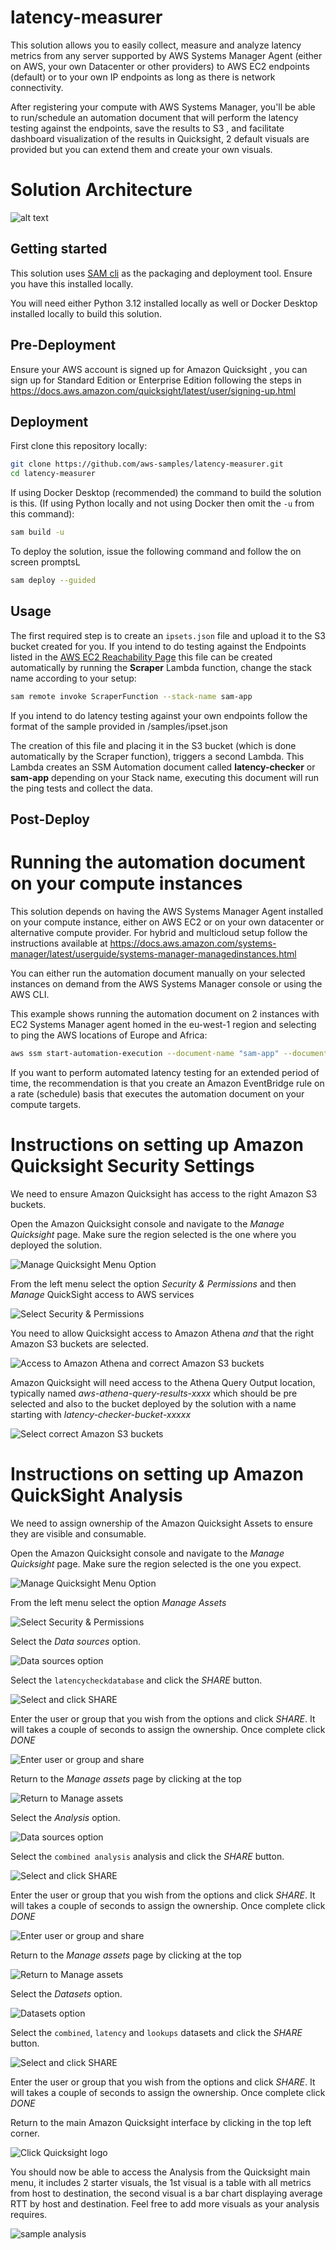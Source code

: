 # latency-measurer

This solution allows you to easily collect, measure and analyze latency metrics from any server supported by AWS Systems Manager Agent (either on AWS, your own Datacenter or other providers) to AWS EC2 endpoints (default) or to your own IP endpoints as long as there is network connectivity.

After registering your compute with AWS Systems Manager, you'll be able to run/schedule an automation document that will perform the latency testing against the endpoints, save the results to S3 , and facilitate dashboard visualization of the results in Quicksight, 2 default visuals are provided but you can extend them and create your own visuals.

# Solution Architecture

![alt text](./images/latency-measurer-architecture-v2.png)

## Getting started

This solution uses [SAM cli](https://docs.aws.amazon.com/serverless-application-model/latest/developerguide/install-sam-cli.html) as the packaging and deployment tool. Ensure you have this installed locally.

You will need either Python 3.12 installed locally as well or Docker Desktop installed locally to build this solution.

## Pre-Deployment

Ensure your AWS account is signed up for Amazon Quicksight , you can sign up for Standard Edition or Enterprise Edition following the steps in https://docs.aws.amazon.com/quicksight/latest/user/signing-up.html

## Deployment

First clone this repository locally:

```bash
git clone https://github.com/aws-samples/latency-measurer.git
cd latency-measurer
```

If using Docker Desktop (recommended) the command to build the solution is this. (If using Python locally and not using Docker then omit the `-u` from this command):

```bash
sam build -u
```

To deploy the solution, issue the following command and follow the on screen promptsL

```bash
sam deploy --guided
```

## Usage

The first required step is to create an `ipsets.json` file and upload it to the S3 bucket created for you. If you intend to do testing against the Endpoints listed in the [AWS EC2 Reachability Page](https://ec2-reachability.amazonaws.com/) this file can be created automatically by running the **Scraper** Lambda function, change the stack name according to your setup:

```bash
sam remote invoke ScraperFunction --stack-name sam-app
```

If you intend to do latency testing against your own endpoints follow the format of the sample provided in /samples/ipset.json

The creation of this file and placing it in the S3 bucket (which is done automatically by the Scraper function), triggers a second Lambda. This Lambda creates an SSM Automation document called **latency-checker** or **sam-app** depending on your Stack name, executing this document will run the ping tests and collect the data.

## Post-Deploy

# Running the automation document on your compute instances

This solution depends on having the AWS Systems Manager Agent installed on your compute instance, either on AWS EC2 or on your own datacenter or alternative compute provider.
For hybrid and multicloud setup follow the instructions available at https://docs.aws.amazon.com/systems-manager/latest/userguide/systems-manager-managedinstances.html

You can either run the automation document manually on your selected instances on demand from the AWS Systems Manager console or using the AWS CLI.

This example shows running the automation document on 2 instances with EC2 Systems Manager agent homed in the eu-west-1 region and selecting to ping the AWS locations of Europe and Africa:

```bash
aws ssm start-automation-execution --document-name "sam-app" --document-version "\$DEFAULT" --parameters '{"InstanceIds":["i-07cf7250c766cdba6","i-07af0a6d41a9abb4a"],"UsEast":["Exclude"],"UsWest":["Exclude"],"Canada":["Exclude"],"SouthAmerica":["Exclude"],"Europe":["Include"],"Africa":["Include"],"MiddleEast":["Exclude"],"AsiaPacific":["Exclude"],"China":["Exclude"]}' --region eu-west-1
```

If you want to perform automated latency testing for an extended period of time, the recommendation is that you create an Amazon EventBridge rule on a rate (schedule) basis that executes the automation document on your compute targets.

# Instructions on setting up Amazon Quicksight Security Settings

We need to ensure Amazon Quicksight has access to the right Amazon S3 buckets.

Open the Amazon Quicksight console and navigate to the _Manage Quicksight_ page. Make sure the region selected is the one where you deployed the solution.

![Manage Quicksight Menu Option](./images/image01.png)

From the left menu select the option _Security & Permissions_ and then _Manage_ QuickSight access to AWS services

![Select Security & Permissions](./images/image02_security.png)

You need to allow Quicksight access to Amazon Athena _and_ that the right Amazon S3 buckets are selected.

![Access to Amazon Athena and correct Amazon S3 buckets](./images/image01_security.png)

Amazon Quicksight will need access to the Athena Query Output location, typically named _aws-athena-query-results-xxxx_ which should be pre selected and also to the bucket deployed by the solution with a name starting with _latency-checker-bucket-xxxxx_

![Select correct Amazon S3 buckets](./images/image03_security.png)

# Instructions on setting up Amazon QuickSight Analysis

We need to assign ownership of the Amazon Quicksight Assets to ensure they are visible and consumable.

Open the Amazon Quicksight console and navigate to the _Manage Quicksight_ page. Make sure the region selected is the one you expect.

![Manage Quicksight Menu Option](./images/image01.png)

From the left menu select the option _Manage Assets_

![Select Security & Permissions](./images/image04_security.png)

Select the _Data sources_ option.

![Data sources option](./images/image02.png)

Select the `latencycheckdatabase` and click the _SHARE_ button.

![Select and click SHARE](./images/image03.png)

Enter the user or group that you wish from the options and click _SHARE_. It will takes a couple of seconds to assign the ownership. Once complete click _DONE_

![Enter user or group and share](./images/image04.png)

Return to the _Manage assets_ page by clicking at the top

![Return to Manage assets](./images/image05.png)

Select the _Analysis_ option.

![Data sources option](./images/image06.png)

Select the `combined analysis` analysis and click the _SHARE_ button.

![Select and click SHARE](./images/image07.png)

Enter the user or group that you wish from the options and click _SHARE_. It will takes a couple of seconds to assign the ownership. Once complete click _DONE_

![Enter user or group and share](./images/image08.png)

Return to the _Manage assets_ page by clicking at the top

![Return to Manage assets](./images/image05.png)

Select the _Datasets_ option.

![Datasets option](./images/image11.png)

Select the `combined`, `latency` and `lookups` datasets and click the _SHARE_ button.

![Select and click SHARE](./images/image12.png)

Enter the user or group that you wish from the options and click _SHARE_. It will takes a couple of seconds to assign the ownership. Once complete click _DONE_

Return to the main Amazon Quicksight interface by clicking in the top left corner.

![Click Quicksight logo](./images/image09.png)

You should now be able to access the Analysis from the Quicksight main menu, it includes 2 starter visuals, the 1st visual is a table with all metrics from host to destination, the second visual is a bar chart displaying average RTT by host and destination. Feel free to add more visuals as your analysis requires.

![sample analysis](./images/image10.png)
